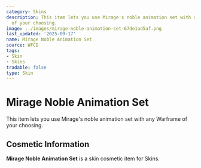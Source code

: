 ```yaml
---
category: Skins
description: This item lets you use Mirage's noble animation set with any Warframe
  of your choosing.
image: ../images/mirage-noble-animation-set-67de1ad5af.png
last_updated: '2025-09-17'
name: Mirage Noble Animation Set
source: WFCD
tags:
- Skin
- Skins
tradable: false
type: Skin
---
```


# Mirage Noble Animation Set

This item lets you use Mirage's noble animation set with any Warframe of your choosing.

## Cosmetic Information

**Mirage Noble Animation Set** is a skin cosmetic item for Skins.

